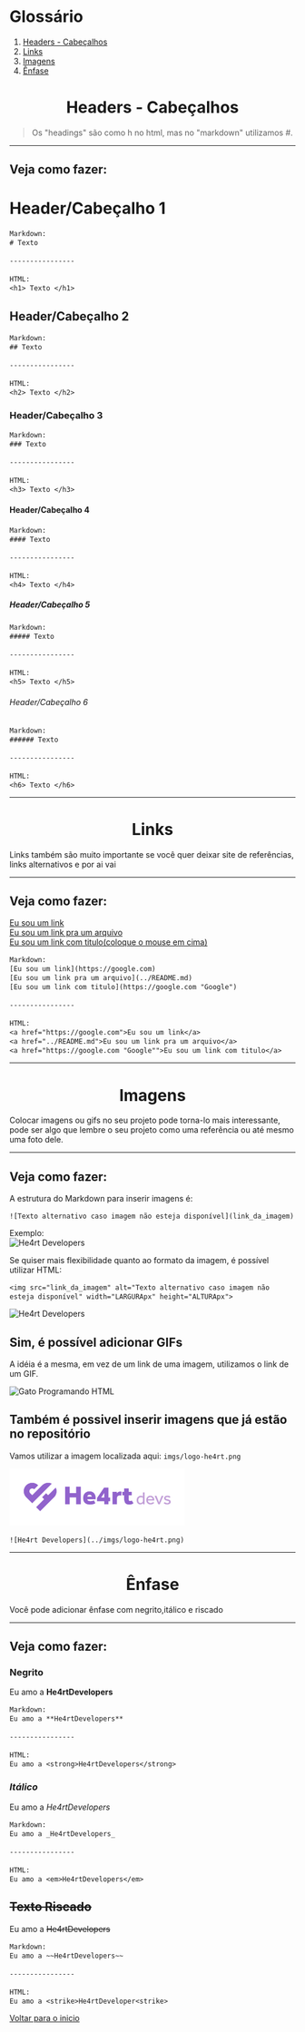 # Glossário
1. [Headers - Cabeçalhos](#Headers-Cabeçalhos)
2. [Links](#Links)
3. [Imagens](#Imagens)
4. [Ênfase](#Ênfase)


<h1 align="center">Headers - Cabeçalhos</h1>

> Os "headings" são como h no html, mas no "markdown" utilizamos #.

<hr>

## Veja como fazer:

# Header/Cabeçalho 1
```
Markdown:
# Texto

----------------

HTML:
<h1> Texto </h1>
```

## Header/Cabeçalho 2
```
Markdown:
## Texto

----------------

HTML:
<h2> Texto </h2>
```

### Header/Cabeçalho 3
```
Markdown:
### Texto

----------------

HTML:
<h3> Texto </h3>
```

#### Header/Cabeçalho 4

```
Markdown:
#### Texto

----------------

HTML:
<h4> Texto </h4>
```

##### Header/Cabeçalho 5
```
Markdown:
##### Texto

----------------

HTML:
<h5> Texto </h5>
```

###### Header/Cabeçalho 6
```
Markdown:
###### Texto

----------------

HTML:
<h6> Texto </h6>
```
    
<hr>
    
<h1 align="center">Links</h1>

Links também são muito importante se você quer deixar site de referências, links alternativos e por ai vai
    
<hr>

## Veja como fazer:

[Eu sou um link](https://google.com)<br>
[Eu sou um link pra um arquivo](../README.md)<br>
[Eu sou um link com titulo(coloque o mouse em cima)](https://www.google.com/ "Google")<br>
```
Markdown:
[Eu sou um link](https://google.com)
[Eu sou um link pra um arquivo](../README.md)
[Eu sou um link com titulo](https://google.com "Google")

----------------

HTML:
<a href="https://google.com">Eu sou um link</a>
<a href="../README.md">Eu sou um link pra um arquivo</a>
<a href="https://google.com "Google"">Eu sou um link com titulo</a>
```
    
<hr>
    
<h1 align="center">Imagens</h1>

Colocar imagens ou gifs no seu projeto pode torna-lo mais interessante, pode ser algo que lembre o seu projeto como uma referência ou até mesmo uma foto dele.
    
<hr>

## Veja como fazer:

A estrutura do Markdown para inserir imagens é:
```
![Texto alternativo caso imagem não esteja disponível](link_da_imagem)
```
Exemplo:<br>
![He4rt Developers](https://avatars0.githubusercontent.com/u/47680810?s=150)

Se quiser mais flexibilidade quanto ao formato da imagem, é possível utilizar HTML:
```
<img src="link_da_imagem" alt="Texto alternativo caso imagem não esteja disponível" width="LARGURApx" height="ALTURApx">
```
<img src="https://avatars0.githubusercontent.com/u/47680810" alt="He4rt Developers" width="50px" height="50px">

## Sim, é possível adicionar GIFs
A idéia é a mesma, em vez de um link de uma imagem, utilizamos o link de um GIF.

<img src="https://media.giphy.com/media/LmNwrBhejkK9EFP504/giphy.gif" alt="Gato Programando HTML" height="200px">

## Também é possivel inserir imagens que já estão no repositório

Vamos utilizar a imagem localizada aqui: `imgs/logo-he4rt.png`


<img src="../imgs/logo-he4rt.png" alt="Logo He4rt" height="100px">

```
![He4rt Developers](../imgs/logo-he4rt.png)
```
    
<hr>
    
<h1 align="center">Ênfase</h1>

Você pode adicionar ênfase com negrito,itálico e riscado
    
<hr>

## Veja como fazer:

### **Negrito**
Eu amo a **He4rtDevelopers**
```
Markdown:
Eu amo a **He4rtDevelopers**

----------------

HTML:
Eu amo a <strong>He4rtDevelopers</strong>
```

### _Itálico_

Eu amo a _He4rtDevelopers_
```
Markdown:
Eu amo a _He4rtDevelopers_

----------------

HTML:
Eu amo a <em>He4rtDevelopers</em>
```

## ~~Texto Riscado~~
Eu amo a ~~He4rtDevelopers~~
```
Markdown:
Eu amo a ~~He4rtDevelopers~~

----------------

HTML:
Eu amo a <strike>He4rtDeveloper<strike>
```

[Voltar para o inicio](../README.md)